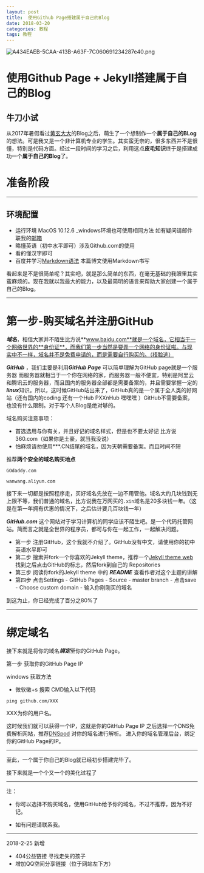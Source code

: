```yaml
---
layout: post
title:  使用Github Page搭建属于自己的Blog
date: 2018-03-20
categories: 教程
tags: 教程
---
```

![A434EAEB-5CAA-413B-A63F-7C060691234287e40.png](https://miao.su/images/2018/03/20/A434EAEB-5CAA-413B-A63F-7C060691234287e40.png)
# 使用Github Page + Jekyll搭建属于自己的Blog
## 牛刀小试
从2017年暑假看过[黄玄大大](http://huangxuan.me)的Blog之后，萌生了一个想制作一个**属于自己的BLog**的想法。可是我又是一个非计算机专业的学生。其实蛮无奈的，很多东西并不是很懂，特别是代码方面。经过一段时间的学习之后，利用这点**皮毛知识**终于是搭建成功一个**属于自己的Blog**了。

# 准备阶段
---
## 环境配置
* 运行环境 MacOS 10.12.6 _windows环境也可使用相同方法 如有疑问请邮件联我的[邮箱](mailto:lxzrj@foxmail.com)
* 略懂英语（初中水平即可）涉及Github.com的使用
* 看的懂汉字即可
* 百度并学习[Markdown语法](https://www.appinn.com/markdown/) 本篇博文使用Markdown书写
 
 
 看起来是不是很简单呢？其实吧，就是那么简单的东西，在毫无基础的我眼里其实蛮麻烦的。现在我就以我最大的能力，以及最简明的语言来帮助大家创建一个属于自己的Blog。
 

---
# 第一步-购买域名并注册GitHub
 ***域名***，相信大家并不陌生比方说**www.baidu.com**就是一个域名，它相当于一个网络世界的**身份证**，而我们第一步当然是要弄一个网络的身份证啦。与现实中不一样，域名并不是免费申请的，而是需要自行购买的。（捂脸逃）
 
 ***GitHub*** ，我们主要是利用***GitHub Page*** 可以简单理解为GitHub page就是一个服务器 而服务器就相当于一个你在网络的家，而服务器一般不便宜，特别是阿里云和腾讯云的服务器，而且国内的服务器全部都是需要备案的，并且需要掌握一定的***linux***知识。所以，这时候GitHub站出来了，GitHub真的是一个属于全人类的好网站（还有国内的coding 还有一个Hub PXXnHub 嘿嘿嘿 ）GitHub不需要备案，也没有什么限制。对于写个人Blog是绝对够的。
 
域名购买注意事项：

* 首选选用与你有关，并且好记的域名样式，但是也不要太好记 比方说360.com（如果你是土豪，就当我没说）
* 怕麻烦请勿使用***.CN结尾的域名，因为天朝需要备案。而且时间不短

推荐**两个安全的域名购买地点**
```
GOdaddy.com 
```
```
wanwang.aliyun.com
```

接下来一切都是按照程序走，买好域名先放在一边不用管他。域名大约几块钱到无上限不等，我们普通的域名，比方说我在万网买的```.xin```域名是20多块钱一年。（这是在第一年拥有优惠的情况下，之后估计要几百块钱一年）

***GitHub.com*** 这个网站对于学习计算机的同学应该不陌生吧。是一个代码托管网站。简而言之就是全世界的程序员，都可与你在一起工作，一起解决问题。

* 第一步 注册GitHub，这个我就不介绍了。GitHub没有中文，请使用你的初中英语水平即可
* 第二步 搜索并fork一个你喜欢的Jekyll theme，推荐一个[Jekyll theme web](http://jekyllthemes.org)找到之后点击GitHub的标志，然后fork到自己的 Repositories
* 第三步 阅读你fork的Jekyll theme 中的 ***README*** 查看作者对这个主题的讲解
* 第四步 点击Settings - GitHub Pages - Source - master branch - 点击save - Choose custom domain - 输入你刚刚买的域名

到这为止，你已经完成了百分之80%了

***

# 绑定域名 

接下来就是将你的域名***绑定***至你的GitHub Page。

第一步 获取你的GitHub Page IP 

windows 获取方法

* 微软徽+s 搜索 CMD输入以下代码

<pre><code>ping github.com/XXX
</code></pre>

XXX为你的用户名。

这时候我们就可以获得一个IP，这就是你的GitHub Page IP
之后选择一个DNS免费解析网站，推荐[DNSpod](dnspod.qcloud.com) 对你的域名进行解析。
进入你的域名管理后台，绑定你的GitHub Page的IP。

---

至此，一个属于你自己的Blog就已经初步搭建完毕了。

接下来就是一个个又一个的美化过程了

---

注：

* 你可以选择不购买域名，使用GitHub给予你的域名，不过不推荐，因为不好记。

* 如有问题请联系我。


---

2018-2-25 新增
 * 404公益链接 寻找走失的孩子
 * 增加QQ空间分享链接（位于网站左下方）
